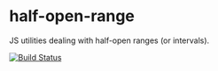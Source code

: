 # half-open-range
JS utilities dealing with half-open ranges (or intervals).
 
[![Build Status](https://travis-ci.org/stackfull/half-open-range.svg)](https://travis-ci.org/stackfull/half-open-range)
